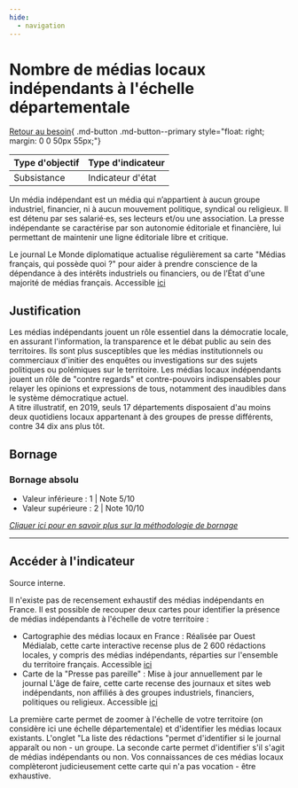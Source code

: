 ```yaml
---
hide:
  - navigation
---
```


# Nombre de médias locaux indépendants à l'échelle départementale

[Retour au besoin](https://konsilion.github.io/diag360/pages/besoins/be1){ .md-button .md-button--primary style="float: right; margin: 0 0 50px 55px;"}

|Type d'objectif|Type d'indicateur|
|--|--|
|Subsistance|Indicateur d'état|

Un  média  indépendant  est  un  média  qui  n’appartient  à  aucun  groupe  industriel, financier, ni à aucun mouvement politique, syndical ou religieux. Il est détenu par ses salarié·es,  ses  lecteurs  et/ou  une  association.  La  presse  indépendante se caractérise par  son  autonomie  éditoriale  et  financière,  lui  permettant  de  maintenir  une  ligne éditoriale libre et critique. 
 
Le  journal  Le Monde diplomatique actualise régulièrement sa carte "Médias français, qui possède quoi ?" pour aider à prendre conscience de la dépendance à des intérêts industriels ou financiers, ou de l’État d'une majorité de médias français. Accessible [ici](https://www.monde-diplomatique.fr/cartes/PPA)

## Justification

Les  médias  indépendants  jouent  un  rôle  essentiel  dans  la  démocratie  locale,  en assurant  l'information,  la  transparence  et  le  débat  public  au  sein  des  territoires.  Ils sont  plus  susceptibles  que  les  médias  institutionnels  ou  commerciaux  d'initier  des enquêtes  ou  investigations  sur  des  sujets  politiques  ou  polémiques  sur  le  territoire. Les médias locaux indépendants jouent un rôle de "contre regards" et contre-pouvoirs indispensables  pour  relayer  les  opinions  et  expressions  de  tous,  notamment  des inaudibles dans le système démocratique actuel.  
A  titre  illustratif,  en  2019,  seuls  17  départements  disposaient  d'au  moins  deux quotidiens  locaux  appartenant  à  des  groupes  de  presse différents, contre 34 dix ans plus tôt.

## Bornage

### Bornage absolu

* Valeur inférieure : 1 | Note 5/10
* Valeur supérieure : 2 | Note 10/10
  
*[Cliquer ici pour en savoir plus sur la méthodologie de bornage](https://konsilion.github.io/diag360/pages/indicateurs/methode_bornage)*

---

## Accéder à l'indicateur

Source interne.

Il  n'existe  pas  de  recensement  exhaustif  des  médias  indépendants  en  France.  Il  est possible de recouper deux cartes pour identifier la présence de médias indépendants à l'échelle de votre territoire :
    
* Cartographie des médias locaux en France : Réalisée par Ouest Médialab, cette carte  interactive  recense  plus  de  2  600  rédactions  locales,  y  compris  des médias  indépendants,  réparties  sur  l'ensemble  du  territoire  français. Accessible [ici](https://www.ouestmedialab.fr/observatoire/cartographie-des-medias-locaux-en-france/)
* Carte de la "Presse pas pareille" : Mise à jour annuellement par le journal L'âge de  faire,  cette  carte  recense  des  journaux  et  sites  web  indépendants,  non affiliés à des groupes industriels, financiers, politiques ou religieux. Accessible [ici](https://lagedefaire-lejournal.fr/la-carte-de-la-presse-pas-pareille-2024/) 
 
La  première  carte  permet  de  zoomer  à  l'échelle  de  votre  territoire  (on considère ici une  échelle  départementale)  et  d'identifier  les  médias  locaux  existants.  L'onglet "La liste  des  rédactions  "permet d'identifier si le journal apparaît ou non - un groupe. La seconde  carte  permet  d'identifier  s'il  s'agit  de  médias  indépendants  ou  non.  Vos connaissances  de  ces médias locaux complèteront judicieusement cette carte qui n'a pas vocation - être exhaustive. 

